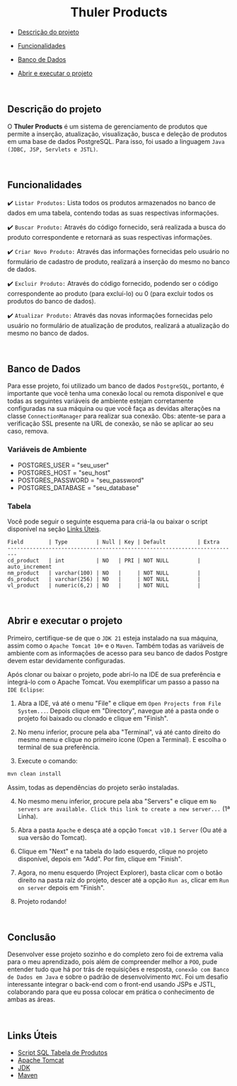 <h1 align="center"> Thuler Products </h1>

- [Descrição do projeto](#descrição-do-projeto)
  
- [Funcionalidades](#funcionalidades)

- [Banco de Dados](#banco-de-dados)

- [Abrir e executar o projeto](#abrir-e-executar-o-projeto)
  
<br>

## Descrição do projeto

<p align="justify">
  
O <strong>Thuler Products</strong> é um sistema de gerenciamento de produtos que permite a inserção, atualização, visualização, busca e deleção de produtos em uma base de dados PostgreSQL.
Para isso, foi usado a linguagem `Java (JDBC, JSP, Servlets e JSTL)`.

</p>

<br>

## Funcionalidades

:heavy_check_mark: `Listar Produtos:` Lista todos os produtos armazenados no banco de dados em uma tabela, contendo todas as suas respectivas informações.

:heavy_check_mark: `Buscar Produto:` Através do código fornecido, será realizada a busca do produto correspondente e retornará as suas respectivas informações.

:heavy_check_mark: `Criar Novo Produto:` Através das informações fornecidas pelo usuário no formulário de cadastro de produto, realizará a inserção do mesmo no banco de dados.

:heavy_check_mark: `Excluir Produto:` Através do código fornecido, podendo ser o código correspondente ao produto (para excluí-lo) ou 0 (para excluir todos os produtos do banco de dados).

:heavy_check_mark: `Atualizar Produto:` Através das novas informações fornecidas pelo usuário no formulário de atualização de produtos, realizará a atualização do mesmo no banco de dados.

<br>

## Banco de Dados

Para esse projeto, foi utilizado um banco de dados `PostgreSQL`, portanto, é importante que você tenha uma conexão local ou remota disponível e que todas as seguintes variáveis de ambiente estejam corretamente configuradas na sua máquina ou que você faça as devidas alterações na classe `ConnectionManager` para realizar sua conexão. Obs: atente-se para a verificação SSL presente na URL de conexão, se não se aplicar ao seu caso, remova.

### Variáveis de Ambiente

- POSTGRES_USER = "seu_user"
- POSTGRES_HOST = "seu_host"
- POSTGRES_PASSWORD = "seu_password"
- POSTGRES_DATABASE = "seu_database"

### Tabela
Você pode seguir o seguinte esquema para criá-la ou baixar o script disponível na seção [Links Úteis](#links-úteis).

```
Field        | Type         | Null | Key | Default          | Extra
-------------------------------------------------------------------------
cd_product   | int          | NO   | PRI | NOT NULL         | auto_increment
nm_product   | varchar(100) | NO   |     | NOT NULL         |
ds_product   | varchar(256) | NO   |     | NOT NULL         |
vl_product   | numeric(6,2) | NO   |     | NOT NULL         |
```

<br>

## Abrir e executar o projeto

Primeiro, certifique-se de que o `JDK 21` esteja instalado na sua máquina, assim como o `Apache Tomcat 10+` e o `Maven`. Também todas as variáveis de ambiente com as informações de acesso para seu banco de dados Postgre devem estar devidamente configuradas.

Após clonar ou baixar o projeto, pode abrí-lo na IDE de sua preferência e integrá-lo com o Apache Tomcat. Vou exemplificar um passo a passo na `IDE Eclipse`:

1. Abra a IDE, vá até o menu "File" e clique em `Open Projects from File System...`. Depois clique em "Directory", navegue até a pasta onde o projeto foi baixado ou clonado e clique em "Finish".

2. No menu inferior, procure pela aba "Terminal", vá até canto direito do mesmo menu e clique no primeiro ícone (Open a Terminal). E escolha o terminal de sua preferência.

3. Execute o comando:
```bash
mvn clean install
```
Assim, todas as dependências do projeto serão instaladas.

4. No mesmo menu inferior, procure pela aba "Servers" e clique em `No servers are available. Click this link to create a new server...` (1ª Linha).

5. Abra a pasta `Apache` e desça até a opção `Tomcat v10.1 Server` (Ou até a sua versão do Tomcat).

6. Clique em "Next" e na tabela do lado esquerdo, clique no projeto disponível, depois em "Add". Por fim, clique em "Finish".

7. Agora, no menu esquerdo (Project Explorer), basta clicar com o botão direito na pasta raíz do projeto, descer até a opção `Run as`, clicar em `Run on server` depois em "Finish".

8. Projeto rodando!

<br>

## Conclusão
Desenvolver esse projeto sozinho e do completo zero foi de extrema valia para o meu aprendizado, pois além de compreender melhor a `POO`, pude entender tudo que há por trás de requisições e resposta, `conexão com Banco de Dados em Java` e sobre o padrão de desenvolvimento `MVC`. Foi um desafio interessante integrar o back-end com o front-end usando JSPs e JSTL, colaborando para que eu possa colocar em prática o conhecimento de ambas as áreas.

<br>

## Links Úteis

- [Script SQL Tabela de Produtos](https://thuler-products.s3.sa-east-1.amazonaws.com/SQL/products-table.sql)
- [Apache Tomcat](https://tomcat.apache.org/download-10.cgi)
- [JDK](https://www.oracle.com/br/java/technologies/downloads/)
- [Maven](https://maven.apache.org/download.cgi)
